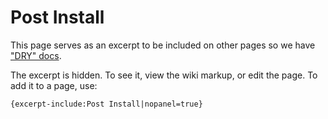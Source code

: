 Post Install
============

This page serves as an excerpt to be included on other pages so we have
["DRY" docs](http://en.wikipedia.org/wiki/Drydock).

The excerpt is hidden. To see it, view the wiki markup, or edit the
page. To add it to a page, use:

    {excerpt-include:Post Install|nopanel=true}
